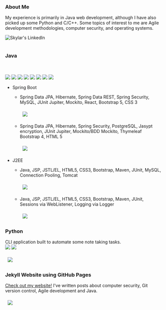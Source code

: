 ### About Me

My experience is primarily in Java web development, although I have also picked up some Python and C/C++.
Some topics of interest to me are Agile development methodologies, computer security, and operating systems.

<div id="links">
<a href="https://www.linkedin.com/in/skylar-lynner-826079188/">
  <img align="left" alt="Skylar's LinkedIn" src="https://img.shields.io/badge/LinkedIn-blue?logo=linkedin&logoColor=white&style=for-the-badge" />
</a>
</div>
<br><br>

### Java

<p>
  <br> <br>
  <img src="https://img.shields.io/badge/Java-ED8B00?style=for-the-badge&logo=java&logoColor=white" />
  <img src="https://img.shields.io/badge/Bootstrap-563D7C?style=for-the-badge&logo=bootstrap&logoColor=white" />
  <img src="https://img.shields.io/badge/HTML5-E34F26?style=for-the-badge&logo=html5&logoColor=white" />
  <img src="https://img.shields.io/badge/JavaScript-323330?style=for-the-badge&logo=javascript&logoColor=F7DF1E" />
  <img src="https://img.shields.io/badge/CSS3-1572B6?style=for-the-badge&logo=css3&logoColor=white" />
  <img src="https://img.shields.io/badge/React-20232A?style=for-the-badge&logo=react&logoColor=61DAFB" />
  <img src="https://img.shields.io/badge/PostgreSQL-316192?style=for-the-badge&logo=postgresql&logoColor=white" />
  <img src="https://img.shields.io/badge/Eclipse-2C2255?style=for-the-badge&logo=eclipse&logoColor=white" />
</p>

- Spring Boot

  - Spring Data JPA, Hibernate, Spring Data REST, Spring Security, MySQL, JUnit Jupiter, Mockito, React, Bootstrap 5, CSS 3

    <a href="https://github.com/oneexists/Bookshelf">
      <img align="center" style="margin:0.5rem" src="https://github-readme-stats.vercel.app/api/pin/?username=oneexists&repo=Bookshelf&title_color=ffffff&text_color=c9cacc&icon_color=4AB197&bg_color=1A2B34" />
    </a>

  - Spring Data JPA, Hibernate, Spring Security, PostgreSQL, Jasypt encryption, JUnit Jupiter, Mockito/BDD Mockito, Thymeleaf
    Bootstrap 4, HTML 5
    
    <a href="https://github.com/oneexists/BulletJournal">
      <img align="center" style="margin:0.5rem" src="https://github-readme-stats.vercel.app/api/pin/?username=oneexists&repo=BulletJournal&title_color=ffffff&text_color=c9cacc&icon_color=4AB197&bg_color=1A2B34" />
    </a>

- J2EE
  - Java, JSP, JSTL/EL, HTML5, CSS3, Bootstrap, Maven, JUnit, MySQL, Connection Pooling, Tomcat

    <a href="https://github.com/oneexists/FOAM">
      <img align="center" style="margin:0.5rem" src="https://github-readme-stats.vercel.app/api/pin/?username=oneexists&repo=FOAM&title_color=ffffff&text_color=c9cacc&icon_color=4AB197&bg_color=1A2B34" />
    </a>
    
  - Java, JSP, JSTL/EL, HTML5, CSS3, Bootstrap, Maven, JUnit, Sessions via WebListener, Logging via Logger

    <a href="https://github.com/oneexists/reversi">
      <img align="center" style="margin:0.5rem" src="https://github-readme-stats.vercel.app/api/pin/?username=oneexists&repo=reversi&title_color=ffffff&text_color=c9cacc&icon_color=4AB197&bg_color=1A2B34" />
    </a>

### Python
<p>
  CLI application built to automate some note taking tasks.
  <br />
  <img src="https://img.shields.io/badge/Python-3776AB?style=for-the-badge&logo=python&logoColor=white" />
  <img src="https://img.shields.io/badge/Visual_Studio_Code-0078D4?style=for-the-badge&logo=visual%20studio%20code&logoColor=white" />
</p>
  <div id="projects">
    <a href="https://github.com/oneexists/pyutil">
      <img align="center" style="margin:0.5rem" src="https://github-readme-stats.vercel.app/api/pin/?username=oneexists&repo=pyutil&title_color=ffffff&text_color=c9cacc&icon_color=4AB197&bg_color=1A2B34" />
    </a>
  </div>

### Jekyll Website using GitHub Pages
<p>
  <a href="https://oneexists.github.io/">Check out my website!</a>
  I've written posts about computer security, Git version control, Agile development and Java.
</p>

<div id="website">
  <a href="https://github.com/oneexists/oneexists.github.io">
    <img align="center" style="margin:0.5rem" src="https://github-readme-stats.vercel.app/api/pin/?username=oneexists&repo=oneexists.github.io&title_color=ffffff&text_color=c9cacc&icon_color=4AB197&bg_color=1A2B34" />
  </a>
</div>
<br>
